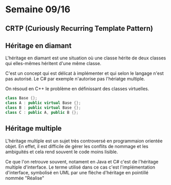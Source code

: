 # Semaine 09/16

## CRTP (Curiously Recurring Template Pattern)

## Héritage en diamant 

L'héritage en diamant est une situation où une classe hérite de deux classes qui elles-mêmes héritent d'une même classe. 

C'est un concept qui est délicat à implémenter et qui selon le langage n'est pas autorisé. Le C# par exemple n'autorise pas l'hériatge multiple.

On résoud en C++ le problème en définissant des classes virtuelles. 

```cpp
class Base {};
class A : public virtual Base {};
class B : public virtual Base {};
class C : public A, public B {};
```

## Héritage multiple

L'héritage multiple est un sujet très controversé en programmaion orientée objet.
En effet, il est difficile de gérer les conflits de nommage et les ambiguités et cela rend souvent le code moins lisible.

Ce que l'on retrouve souvent, notament en Java et C# c'est de l'héritage multiple d'interface. Le terme utilisé dans ce cas c'est l'implémentation d'interface, symbolisé en UML par une flèche d'héritage en pointillé nommée "Réalise"
